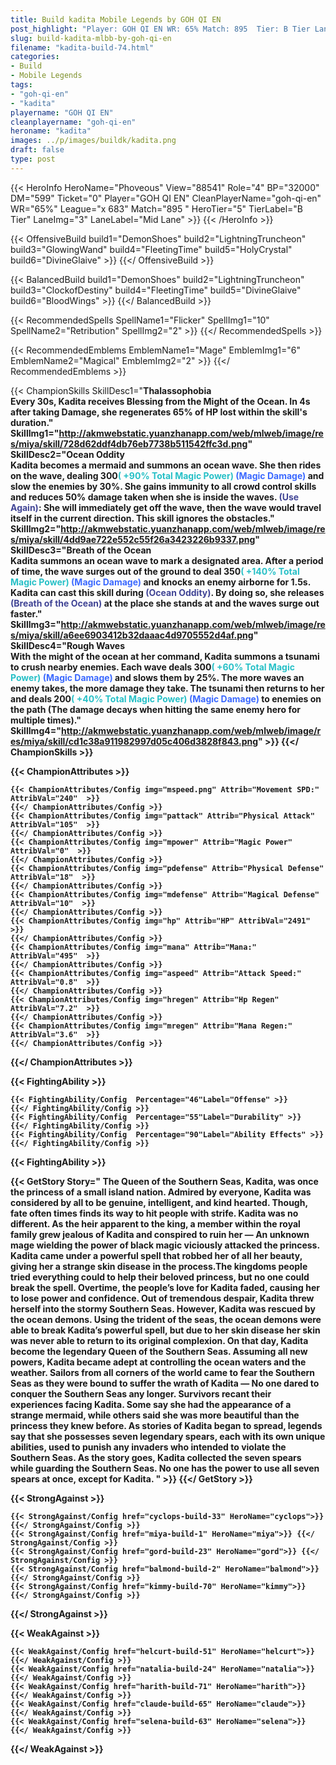```yaml
---
title: Build kadita Mobile Legends by GOH QI EN
post_highlight: "Player: GOH QI EN WR: 65% Match: 895  Tier: B Tier Lane: Mid Lane"
slug: build-kadita-mlbb-by-goh-qi-en
filename: "kadita-build-74.html"
categories: 
- Build 
- Mobile Legends
tags: 
- "goh-qi-en"
- "kadita"
playername: "GOH QI EN"
cleanplayername: "goh-qi-en"
heroname: "kadita"
images: ../p/images/buildk/kadita.png
draft: false
type: post
---
```


{{< HeroInfo HeroName="Phoveous" View="88541" Role="4" BP="32000" DM="599" Ticket="0" Player="GOH QI EN" CleanPlayerName="goh-qi-en" WR="65%" League="x 683" Match="895 " HeroTier="5" TierLabel="B Tier" LaneImg="3" LaneLabel="Mid Lane" >}} {{< /HeroInfo >}}
 
{{< OffensiveBuild build1="DemonShoes"  build2="LightningTruncheon" build3="GlowingWand" build4="FleetingTime" build5="HolyCrystal" build6="DivineGlaive" >}} {{</ OffensiveBuild >}}  

{{< BalancedBuild build1="DemonShoes"  build2="LightningTruncheon" build3="ClockofDestiny" build4="FleetingTime" build5="DivineGlaive" build6="BloodWings" >}} {{</ BalancedBuild >}}  

{{< RecommendedSpells SpellName1="Flicker" SpellImg1="10" SpellName2="Retribution" SpellImg2="2" >}} {{</ RecommendedSpells >}}   

{{< RecommendedEmblems EmblemName1="Mage" EmblemImg1="6" EmblemName2="Magical" EmblemImg2="2" >}} {{</ RecommendedEmblems >}}   

{{< ChampionSkills SkillDesc1="<b>Thalassophobia<br>Every 30s, Kadita receives Blessing from the Might of the Ocean. In 4s after taking Damage, she regenerates 65% of HP lost within the skill's duration." SkillImg1="http://akmwebstatic.yuanzhanapp.com/web/mlweb/image/res/miya/skill/728d62ddf4db76eb7738b511542ffc3d.png"  SkillDesc2="<b>Ocean Oddity<br>Kadita becomes a mermaid and summons an ocean wave. She then rides on the wave, dealing 300<font color='#27C0C7'>( +90% Total Magic Power)</font> <font color='#3B69FF'>(Magic Damage)</font> and slow the enemies by 30%. She gains immunity to all crowd control skills and reduces 50% damage taken when she is inside the waves. <font color='#404495'>(Use Again)</font>: She will immediately get off the wave, then the wave would travel itself in the current direction. This skill ignores the obstacles." SkillImg2="http://akmwebstatic.yuanzhanapp.com/web/mlweb/image/res/miya/skill/4dd9ae722e552c55f26a3423226b9337.png"  SkillDesc3="<b>Breath of the Ocean<br>Kadita summons an ocean wave to mark a designated area. After a period of time, the wave surges out of the ground to deal 350<font color='#27C0C7'>( +140% Total Magic Power)</font> <font color='#3B69FF'>(Magic Damage)</font> and knocks an enemy airborne for 1.5s. Kadita can cast this skill during <font color='#404495'>(Ocean Oddity)</font>. By doing so, she releases <font color='#404495'>(Breath of the Ocean)</font> at the place she stands at and the waves surge out faster." SkillImg3="http://akmwebstatic.yuanzhanapp.com/web/mlweb/image/res/miya/skill/a6ee6903412b32daaac4d9705552d4af.png"  SkillDesc4="<b>Rough Waves<br>With the might of the ocean at her command, Kadita summons a tsunami to crush nearby enemies. Each wave deals 300<font color='#27C0C7'>( +60% Total Magic Power)</font> <font color='#3B69FF'>(Magic Damage)</font> and slows them by 25%. The more waves an enemy takes, the more damage they take. The tsunami then returns to her and deals 200<font color='#27C0C7'>( +40% Total Magic Power)</font> <font color='#3B69FF'>(Magic Damage)</font> to enemies on the path (The damage decays when hitting the same enemy hero for multiple times)." SkillImg4="http://akmwebstatic.yuanzhanapp.com/web/mlweb/image/res/miya/skill/cd1c38a911982997d05c406d3828f843.png"  >}} {{</ ChampionSkills >}}
	

{{< ChampionAttributes >}}

	{{< ChampionAttributes/Config img="mspeed.png" Attrib="Movement SPD:" AttribVal="240"  >}} 
	{{</ ChampionAttributes/Config >}}
	{{< ChampionAttributes/Config img="pattack" Attrib="Physical Attack" AttribVal="105"  >}} 
	{{</ ChampionAttributes/Config >}}
	{{< ChampionAttributes/Config img="mpower" Attrib="Magic Power" AttribVal="0"  >}} 
	{{</ ChampionAttributes/Config >}}
	{{< ChampionAttributes/Config img="pdefense" Attrib="Physical Defense" AttribVal="18"  >}} 
	{{</ ChampionAttributes/Config >}}
	{{< ChampionAttributes/Config img="mdefense" Attrib="Magical Defense" AttribVal="10"  >}} 
	{{</ ChampionAttributes/Config >}}
	{{< ChampionAttributes/Config img="hp" Attrib="HP" AttribVal="2491"  >}} 
	{{</ ChampionAttributes/Config >}}
	{{< ChampionAttributes/Config img="mana" Attrib="Mana:" AttribVal="495"  >}} 
	{{</ ChampionAttributes/Config >}}
	{{< ChampionAttributes/Config img="aspeed" Attrib="Attack Speed:" AttribVal="0.8"  >}} 
	{{</ ChampionAttributes/Config >}}
	{{< ChampionAttributes/Config img="hregen" Attrib="Hp Regen" AttribVal="7.2"  >}} 
	{{</ ChampionAttributes/Config >}}
	{{< ChampionAttributes/Config img="mregen" Attrib="Mana Regen:" AttribVal="3.6"  >}} 
	{{</ ChampionAttributes/Config >}}
	
	
{{</ ChampionAttributes >}}


{{< FightingAbility >}}

	{{< FightingAbility/Config  Percentage="46"Label="Offense" >}} 
	{{</ FightingAbility/Config >}}		
	{{< FightingAbility/Config  Percentage="55"Label="Durability" >}} 
	{{</ FightingAbility/Config >}}
	{{< FightingAbility/Config  Percentage="90"Label="Ability Effects" >}} 
	{{</ FightingAbility/Config >}}
	
{{< FightingAbility >}}

{{< GetStory Story=" The Queen of the Southern Seas, Kadita, was once the princess of a small island nation. Admired by everyone, Kadita was considered by all to be genuine, intelligent, and kind hearted. Though, fate often times finds its way to hit people with strife. Kadita was no different. As the heir apparent to the king, a member within the royal family grew jealous of Kadita and conspired to ruin her — An unknown mage wielding the power of black magic viciously attacked the princess. Kadita came under a powerful spell that robbed her of all her beauty, giving her a strange skin disease in the process.The kingdoms people tried everything could to help their beloved princess, but no one could break the spell. Overtime, the people’s love for Kadita faded, causing her to lose power and confidence. Out of tremendous despair, Kadita threw herself into the stormy Southern Seas. However, Kadita was rescued by the ocean demons. Using the trident of the seas, the ocean demons were able to break Kadita’s powerful spell, but due to her skin disease her skin was never able to return to its original complexion. On that day, Kadita become the legendary Queen of the Southern Seas. Assuming all new powers, Kadita became adept at controlling the ocean waters and the weather. Sailors from all corners of the world came to fear the Southern Seas as they were bound to suffer the wrath of Kadita — No one dared to conquer the Southern Seas any longer. Survivors recant their experiences facing Kadita. Some say she had the appearance of a strange mermaid, while others said she was more beautiful than the princess they knew before. As stories of Kadita began to spread, legends say that she possesses seven legendary spears, each with its own unique abilities, used to punish any invaders who intended to violate the Southern Seas. As the story goes, Kadita collected the seven spears while guarding the Southern Seas. No one has the power to use all seven spears at once, except for Kadita. " >}}  {{</ GetStory >}}

{{< StrongAgainst >}}

	{{< StrongAgainst/Config href="cyclops-build-33" HeroName="cyclops">}} {{</ StrongAgainst/Config >}}
	{{< StrongAgainst/Config href="miya-build-1" HeroName="miya">}} {{</ StrongAgainst/Config >}}
	{{< StrongAgainst/Config href="gord-build-23" HeroName="gord">}} {{</ StrongAgainst/Config >}}
	{{< StrongAgainst/Config href="balmond-build-2" HeroName="balmond">}} {{</ StrongAgainst/Config >}}
	{{< StrongAgainst/Config href="kimmy-build-70" HeroName="kimmy">}} {{</ StrongAgainst/Config >}}
	
{{</ StrongAgainst >}}

{{< WeakAgainst >}}

	{{< WeakAgainst/Config href="helcurt-build-51" HeroName="helcurt">}} {{</ WeakAgainst/Config >}}
	{{< WeakAgainst/Config href="natalia-build-24" HeroName="natalia">}} {{</ WeakAgainst/Config >}}
	{{< WeakAgainst/Config href="harith-build-71" HeroName="harith">}} {{</ WeakAgainst/Config >}}
	{{< WeakAgainst/Config href="claude-build-65" HeroName="claude">}} {{</ WeakAgainst/Config >}}
	{{< WeakAgainst/Config href="selena-build-63" HeroName="selena">}} {{</ WeakAgainst/Config >}}
	
{{</ WeakAgainst >}}
